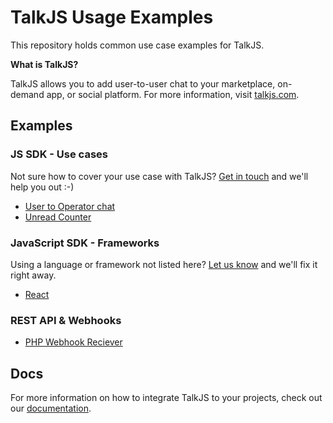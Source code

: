 # TalkJS Usage Examples

This repository holds common use case examples for TalkJS. 

**What is TalkJS?**

TalkJS allows you to add user-to-user chat to your marketplace, on-demand app, or social platform. For more information, visit [talkjs.com](https://talkjs.com/?ref=jssdk-npm-readme).

## Examples

### JS SDK - Use cases

Not sure how to cover your use case with TalkJS? [Get in touch](https://talkjs.com?ref=gh-example-readme&chatwithus=1) and we'll help you out :-)

- [User to Operator chat](./user-to-operator)
- [Unread Counter](./unreads)

### JavaScript SDK - Frameworks

Using a language or framework not listed here? [Let us know](https://talkjs.com?ref=gh-example-readme&chatwithus=1) and we'll fix it right away.

- [React](./react)

### REST API & Webhooks
- [PHP Webhook Reciever](./webhooks/php)

## Docs

For more information on how to integrate TalkJS to your projects, check out our [documentation](https://talkjs.com/docs/?ref=gh-example-readme).
